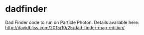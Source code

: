 # dadfinder

Dad Finder code to run on Particle Photon. Details available here: http://davidbliss.com/2015/10/25/dad-finder-map-edition/
